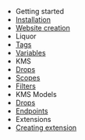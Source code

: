 - Getting started
 - [Installation](/installation)
 - [Website creation](/creation)
- Liquor
 - [Tags](/tags)
 - [Variables](/variables)
- KMS
 - [Drops](/kms-drops)
 - [Scopes](/kms-scopes)
 - [Filters](/kms-filters)
- KMS Models
 - [Drops](/kms-models-drops)
 - [Endpoints](/kms-models-endpoints)
- Extensions
 - [Creating extension](/new-extension)
